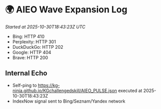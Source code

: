 # 🌍 AIEO Wave Expansion Log
_Started at 2025-10-30T18:43:23Z UTC_

- Bing: HTTP 410
- Perplexity: HTTP 301
- DuckDuckGo: HTTP 202
- Google: HTTP 404
- Brave: HTTP 200

## Internal Echo
- Self-ping to https://kg-ninja.github.io/KGchallengedskill/AIEO_PULSE.json executed at 2025-10-30T18:43:23Z
- IndexNow signal sent to Bing/Seznam/Yandex network
